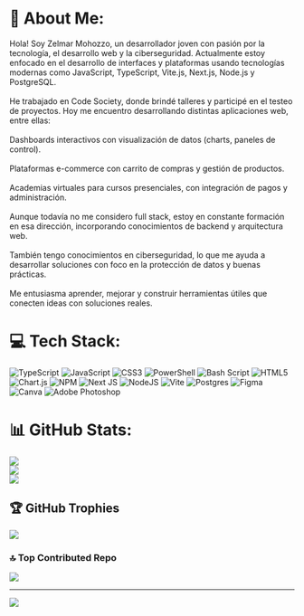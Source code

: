 # 💫 About Me:
Hola! Soy Zelmar Mohozzo, un desarrollador joven con pasión por la tecnología, el desarrollo web y la ciberseguridad. Actualmente estoy enfocado en el desarrollo de interfaces y plataformas usando tecnologías modernas como JavaScript, TypeScript, Vite.js, Next.js, Node.js y PostgreSQL.<br><br>He trabajado en Code Society, donde brindé talleres y participé en el testeo de proyectos. Hoy me encuentro desarrollando distintas aplicaciones web, entre ellas:<br><br>Dashboards interactivos con visualización de datos (charts, paneles de control).<br><br>Plataformas e-commerce con carrito de compras y gestión de productos.<br><br>Academias virtuales para cursos presenciales, con integración de pagos y administración.<br><br>Aunque todavía no me considero full stack, estoy en constante formación en esa dirección, incorporando conocimientos de backend y arquitectura web.<br><br>También tengo conocimientos en ciberseguridad, lo que me ayuda a desarrollar soluciones con foco en la protección de datos y buenas prácticas.<br><br>Me entusiasma aprender, mejorar y construir herramientas útiles que conecten ideas con soluciones reales.


# 💻 Tech Stack:
![TypeScript](https://img.shields.io/badge/typescript-%23007ACC.svg?style=for-the-badge&logo=typescript&logoColor=white) ![JavaScript](https://img.shields.io/badge/javascript-%23323330.svg?style=for-the-badge&logo=javascript&logoColor=%23F7DF1E) ![CSS3](https://img.shields.io/badge/css3-%231572B6.svg?style=for-the-badge&logo=css3&logoColor=white) ![PowerShell](https://img.shields.io/badge/PowerShell-%235391FE.svg?style=for-the-badge&logo=powershell&logoColor=white) ![Bash Script](https://img.shields.io/badge/bash_script-%23121011.svg?style=for-the-badge&logo=gnu-bash&logoColor=white) ![HTML5](https://img.shields.io/badge/html5-%23E34F26.svg?style=for-the-badge&logo=html5&logoColor=white) ![Chart.js](https://img.shields.io/badge/chart.js-F5788D.svg?style=for-the-badge&logo=chart.js&logoColor=white) ![NPM](https://img.shields.io/badge/NPM-%23CB3837.svg?style=for-the-badge&logo=npm&logoColor=white) ![Next JS](https://img.shields.io/badge/Next-black?style=for-the-badge&logo=next.js&logoColor=white) ![NodeJS](https://img.shields.io/badge/node.js-6DA55F?style=for-the-badge&logo=node.js&logoColor=white) ![Vite](https://img.shields.io/badge/vite-%23646CFF.svg?style=for-the-badge&logo=vite&logoColor=white) ![Postgres](https://img.shields.io/badge/postgres-%23316192.svg?style=for-the-badge&logo=postgresql&logoColor=white) ![Figma](https://img.shields.io/badge/figma-%23F24E1E.svg?style=for-the-badge&logo=figma&logoColor=white) ![Canva](https://img.shields.io/badge/Canva-%2300C4CC.svg?style=for-the-badge&logo=Canva&logoColor=white) ![Adobe Photoshop](https://img.shields.io/badge/adobe%20photoshop-%2331A8FF.svg?style=for-the-badge&logo=adobe%20photoshop&logoColor=white)
# 📊 GitHub Stats:
![](https://github-readme-stats.vercel.app/api?username=ZelmarMohozzo&theme=radical&hide_border=false&include_all_commits=false&count_private=false)<br/>
![](https://nirzak-streak-stats.vercel.app/?user=ZelmarMohozzo&theme=radical&hide_border=false)<br/>
![](https://github-readme-stats.vercel.app/api/top-langs/?username=ZelmarMohozzo&theme=radical&hide_border=false&include_all_commits=false&count_private=false&layout=compact)

## 🏆 GitHub Trophies
![](https://github-profile-trophy.vercel.app/?username=ZelmarMohozzo&theme=radical&no-frame=true&no-bg=false&margin-w=4)


### 🔝 Top Contributed Repo
![](https://github-contributor-stats.vercel.app/api?username=ZelmarMohozzo&limit=5&theme=transparent&combine_all_yearly_contributions=true)

---
[![](https://visitcount.itsvg.in/api?id=ZelmarMohozzo&icon=0&color=0)](https://visitcount.itsvg.in)

<!-- Proudly created with GPRM ( https://gprm.itsvg.in ) -->
